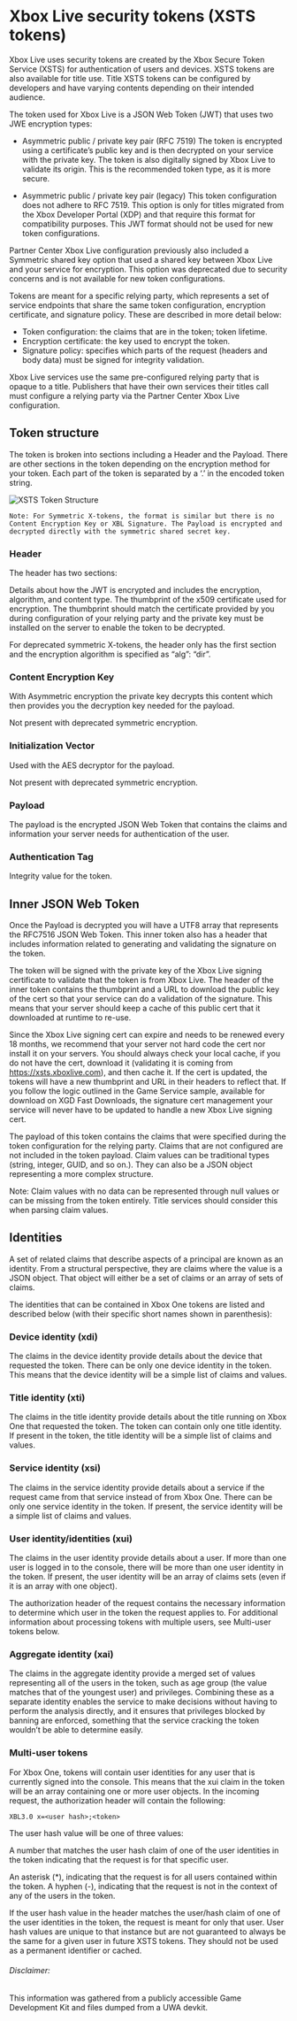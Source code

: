 <!-- TITLE: Xbox Live security tokens (XSTS tokens) -->
<!-- SUBTITLE: Xbox Live uses security tokens are created by the Xbox Secure Token Service (XSTS) for authentication of users and devices. -->
# Xbox Live security tokens (XSTS tokens)
Xbox Live uses security tokens are created by the Xbox Secure Token Service (XSTS) for authentication of users and devices. XSTS tokens are also available for title use. Title XSTS tokens can be configured by developers and have varying contents depending on their intended audience.

The token used for Xbox Live is a JSON Web Token (JWT) that uses two JWE encryption types:

* Asymmetric public / private key pair (RFC 7519)
 The token is encrypted using a certificate’s public key and is then decrypted on your service with the private key. The token is also digitally signed by Xbox Live to validate its origin. This is the recommended token type, as it is more secure.

* Asymmetric public / private key pair (legacy)
 This token configuration does not adhere to RFC 7519. This option is only for titles migrated from the Xbox Developer Portal (XDP) and that require this format for compatibility purposes. This JWT format should not be used for new token configurations.

Partner Center Xbox Live configuration previously also included a Symmetric shared key option that used a shared key between Xbox Live and your service for encryption. This option was deprecated due to security concerns and is not available for new token configurations.

Tokens are meant for a specific relying party, which represents a set of service endpoints that share the same token configuration, encryption certificate, and signature policy. These are described in more detail below:

* Token configuration: the claims that are in the token; token lifetime. 
* Encryption certificate: the key used to encrypt the token. 
* Signature policy: specifies which parts of the request (headers and body data) must be
 signed for integrity validation.

Xbox Live services use the same pre-configured relying party that is opaque to a title. Publishers that have their own services their titles call must configure a relying party via the Partner Center Xbox Live configuration.

## Token structure
The token is broken into sections including a Header and the Payload. There are other sections in the token depending on the encryption method for your token. Each part of the token is separated by a ‘.’ in the encoded token string.

![XSTS Token Structure](xsts-token-structure.png)

`Note: For Symmetric X-tokens, the format is similar but there is no Content Encryption Key or XBL Signature. The Payload is encrypted and decrypted directly with the symmetric shared secret key.`


### Header
The header has two sections:

Details about how the JWT is encrypted and includes the encryption, algorithm, and content type. 
The thumbprint of the x509 certificate used for encryption. 
The thumbprint should match the certificate provided by you during configuration of your relying party and the private key must be installed on the server to enable the token to be decrypted.

For deprecated symmetric X-tokens, the header only has the first section and the encryption algorithm is specified as “alg”: “dir”.

### Content Encryption Key
With Asymmetric encryption the private key decrypts this content which then provides you the decryption key needed for the payload.

Not present with deprecated symmetric encryption.

### Initialization Vector
Used with the AES decryptor for the payload.

Not present with deprecated symmetric encryption.

### Payload
The payload is the encrypted JSON Web Token that contains the claims and information your server needs for authentication of the user.

### Authentication Tag
Integrity value for the token.

## Inner JSON Web Token
Once the Payload is decrypted you will have a UTF8 array that represents the RFC7516 JSON Web Token. This inner token also has a header that includes information related to generating and validating the signature on the token.

The token will be signed with the private key of the Xbox Live signing certificate to validate that the token is from Xbox Live. The header of the inner token contains the thumbprint and a URL to download the public key of the cert so that your service can do a validation of the signature. This means that your server should keep a cache of this public cert that it downloaded at runtime to re-use.

Since the Xbox Live signing cert can expire and needs to be renewed every 18 months, we recommend that your server not hard code the cert nor install it on your servers. You should always check your local cache, if you do not have the cert, download it (validating it is coming from https://xsts.xboxlive.com), and then cache it. If the cert is updated, the tokens will have a new thumbprint and URL in their headers to reflect that. If you follow the logic outlined in the Game Service sample, available for download on XGD Fast Downloads, the signature cert management your service will never have to be updated to handle a new Xbox Live signing cert.

The payload of this token contains the claims that were specified during the token configuration for the relying party. Claims that are not configured are not included in the token payload. Claim values can be traditional types (string, integer, GUID, and so on.). They can also be a JSON object representing a more complex structure.

Note: Claim values with no data can be represented through null values or can be missing from the token entirely. Title services should consider this when parsing claim values.

## Identities
A set of related claims that describe aspects of a principal are known as an identity. From a structural perspective, they are claims where the value is a JSON object. That object will either be a set of claims or an array of sets of claims.

The identities that can be contained in Xbox One tokens are listed and described below (with their specific short names shown in parenthesis):

### Device identity (xdi)
The claims in the device identity provide details about the device that requested the token. There can be only one device identity in the token. This means that the device identity will be a simple list of claims and values.

### Title identity (xti)
The claims in the title identity provide details about the title running on Xbox One that requested the token. The token can contain only one title identity. If present in the token, the title identity will be a simple list of claims and values.

### Service identity (xsi)
The claims in the service identity provide details about a service if the request came from that service instead of from Xbox One. There can be only one service identity in the token. If present, the service identity will be a simple list of claims and values.

### User identity/identities (xui)
The claims in the user identity provide details about a user. If more than one user is logged in to the console, there will be more than one user identity in the token. If present, the user identity will be an array of claims sets (even if it is an array with one object).

The authorization header of the request contains the necessary information to determine which user in the token the request applies to. For additional information about processing tokens with multiple users, see Multi-user tokens below.

### Aggregate identity (xai)
The claims in the aggregate identity provide a merged set of values representing all of the users in the token, such as age group (the value matches that of the youngest user) and privileges. Combining these as a separate identity enables the service to make decisions without having to perform the analysis directly, and it ensures that privileges blocked by banning are enforced, something that the service cracking the token wouldn’t be able to determine easily.

### Multi-user tokens
For Xbox One, tokens will contain user identities for any user that is currently signed into the console. This means that the xui claim in the token will be an array containing one or more user objects. In the incoming request, the authorization header will contain the following:

`XBL3.0 x=<user hash>;<token>`

The user hash value will be one of three values:

A number that matches the user hash claim of one of the user identities in the token  indicating that the request is for that specific user. 

An asterisk (*), indicating that the request is for all users contained within the token. 
A hyphen (-), indicating that the request is not in the context of any of the users in the token. 

If the user hash value in the header matches the user/hash claim of one of the user identities in the token, the request is meant for only that user. User hash values are unique to that instance but are not guaranteed to always be the same for a given user in future XSTS tokens. They should not be used as a permanent identifier or cached.

###### Disclaimer:
This information was gathered from a publicly accessible Game Development Kit and files dumped from a UWA devkit.


